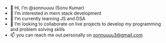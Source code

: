 - 👋 Hi, I’m @sonnuuuu (Sonu Kumar)
- 👀 I’m interested in mern stack development
- 🌱 I’m currently learning JS and DSA
- 💞️ I’m looking to collaborate on live projects
     to develop my programming and problem solving skills
- 📫 you can reach me out personally on 
      sonnuuuu3@gmail.com

<!---
sonnuuuu/sonnuuuu is a ✨ special ✨ repository because its `README.md` (this file) appears on your GitHub profile.
You can click the Preview link to take a look at your changes.
--->

